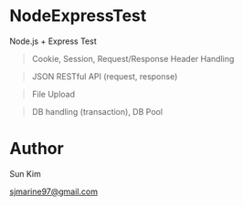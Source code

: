 # NodeExpressTest
Node.js + Express Test
> Cookie, Session, Request/Response Header Handling

> JSON RESTful API (request, response)

> File Upload

> DB handling (transaction), DB Pool


# Author
Sun Kim

sjmarine97@gmail.com
